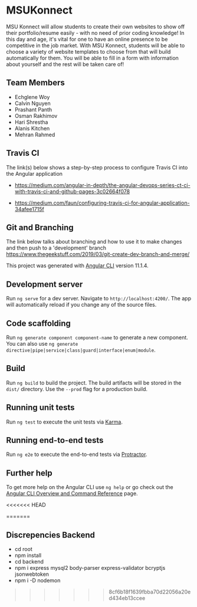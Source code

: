 # MSUKonnect

MSU Konnect will allow students to create their own websites to show off their portfolio/resume easily - with no need of prior coding knowledge! In this day and age, it's vital for one to have an online presence
to be competitive in the job market. With MSU Konnect, students will be able to choose a variety of website templates to choose from that will build automatically for them. You will be able to fill in a form 
with information about yourself and the rest will be taken care of! 

## Team Members
- Echglene Woy
- Calvin Nguyen
- Prashant Panth
- Osman Rakhimov
- Hari Shrestha 
- Alanis Kitchen
- Mehran Rahmed
 
## Travis CI
The link(s) below shows a step-by-step process to configure Travis CI into the Angular application
- https://medium.com/angular-in-depth/the-angular-devops-series-ct-ci-with-travis-ci-and-github-pages-3c02664f078

- https://medium.com/faun/configuring-travis-ci-for-angular-application-34afee1715f

## Git and Branching
The link below talks about branching and how to use it to make changes and then push to a 'development' branch 
https://www.thegeekstuff.com/2019/03/git-create-dev-branch-and-merge/


This project was generated with [Angular CLI](https://github.com/angular/angular-cli) version 11.1.4.

## Development server

Run `ng serve` for a dev server. Navigate to `http://localhost:4200/`. The app will automatically reload if you change any of the source files.

## Code scaffolding

Run `ng generate component component-name` to generate a new component. You can also use `ng generate directive|pipe|service|class|guard|interface|enum|module`.

## Build

Run `ng build` to build the project. The build artifacts will be stored in the `dist/` directory. Use the `--prod` flag for a production build.

## Running unit tests

Run `ng test` to execute the unit tests via [Karma](https://karma-runner.github.io).

## Running end-to-end tests

Run `ng e2e` to execute the end-to-end tests via [Protractor](http://www.protractortest.org/).

## Further help

To get more help on the Angular CLI use `ng help` or go check out the [Angular CLI Overview and Command Reference](https://angular.io/cli) page.

<<<<<<< HEAD


=======
## Discrepencies Backend
- cd root
- npm install
- cd backend
- npm i express mysql2 body-parser express-validator bcryptjs jsonwebtoken
- npm i -D nodemon
>>>>>>> 8cf6b18f1639fbba70d22056a20ed434eb13ccee

